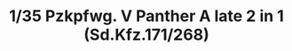 ---
layout: product
title: "1/35 Pzkpfwg. V Panther A late 2 in 1 (Sd.Kfz.171/268)"
price: "4500" 
desc: "Maketa"
img_path: "/assets/img/DW35011.jpg"
brand: "Das Werk"
available: false
special_offer: false
new: false
soon: false
cat: "010000"
subcat: "011100"
subsubcat: "0N/A"
sifra: "DW35011"
popular: true
---